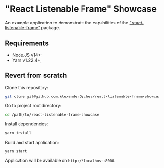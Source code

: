 # "React Listenable Frame" Showcase

An example application to demonstrate the capabilities of the ["react-listenable-frame"](https://github.com/AlexanderSychev/react-listenable-frame) package.

## Requirements

* Node.JS v14+;
* Yarn v1.22.4+;

## Revert from scratch

Clone this repository:

```bash
git clone git@github.com:AlexanderSychev/react-listenable-frame-showcase.git
```

Go to project root directory:

```bash
cd /path/to/react-listenable-frame-showcase
```

Install dependencies:

```bash
yarn install
```

Build and start application:

```
yarn start
```

Application will be available on `http://localhost:8000`.
